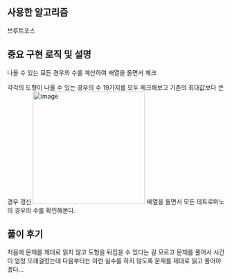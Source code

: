 ## 사용한 알고리즘

브루트포스

## 중요 구현 로직 및 설명

나올 수 있는 모든 경우의 수를 계산하여 배열을 돌면서 체크

각각의 도형이 나올 수 있는 경우의 수 19가지를 모두 체크해보고 기존의 최대값보다 큰 경우 갱신
<img width="259" alt="image" src="https://user-images.githubusercontent.com/45422827/217009117-c270c0e2-7e9f-4e64-ac39-0b895acb2cc5.png">
배열을 돌면서 모든 테트로미노의 경우의 수를 확인해본다.

## 풀이 후기

처음에 문제를 제대로 읽지 않고 도형을 뒤집을 수 있다는 걸 모르고 문제를 풀어서 시간이 엄청 오래걸렸는데 다음부터는 이런 실수를 하지 않도록 문제를 제대로 읽고 풀어야겠다...
